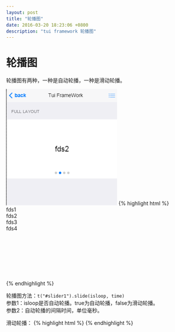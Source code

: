 ```yaml
---
layout: post
title: "轮播图"
date: 2016-03-20 18:23:06 +0800
description: "tui framework 轮播图"
---
```


轮播图
===
轮播图有两种，一种是自动轮播，一种是滑动轮播。
  
<img src="/images/slide.png" width="300px">  
{% highlight html %}
    <div style="height: 200px;" class="slider">
        <div class="slide-paginations"></div>
        <div class="slide-items">
            <div class="slide-item">fds1</div>
            <div class="slide-item">fds2</div>
            <div class="slide-item">fds3</div>
            <div class="slide-item">fds4</div>
        </div>
    </div>
    <script>
        t.slide(true, 3000);
    </script>
{% endhighlight %}
  
轮播图方法：`t("#slider1").slide(isloop, time)`  
参数1：isloop是否自动轮播。true为自动轮播，false为滑动轮播。  
参数2：自动轮播的间隔时间，单位毫秒。  

滑动轮播：
{% highlight html %}
    <script>
        t("#slider1").slide(false);
    </script>
{% endhighlight %}